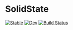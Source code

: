 # SolidState

[![Stable](https://img.shields.io/badge/docs-stable-blue.svg)](https://itsgt.github.io/SolidState.jl/stable/)
[![Dev](https://img.shields.io/badge/docs-dev-blue.svg)](https://itsgt.github.io/SolidState.jl/dev/)
[![Build Status](https://github.com/itsgt/SolidState.jl/actions/workflows/CI.yml/badge.svg?branch=main)](https://github.com/itsgt/SolidState.jl/actions/workflows/CI.yml?query=branch%3Amain)

